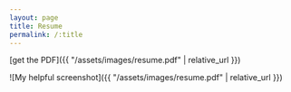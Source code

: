```yaml
---
layout: page
title: Resume
permalink: /:title
---
```

[get the PDF]({{ "/assets/images/resume.pdf" | relative_url }})

![My helpful screenshot]({{ "/assets/images/resume.pdf" | relative_url }})
